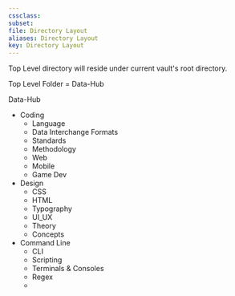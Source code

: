 ```yaml
---
cssclass:
subset:
file: Directory Layout
aliases: Directory Layout
key: Directory Layout
---
```

Top Level directory will reside under current vault's root directory.

Top Level Folder = Data-Hub

Data-Hub
-  Coding
	-  Language
	-  Data Interchange Formats
	-  Standards
	-  Methodology
	-  Web
	-  Mobile
	-  Game Dev
-  Design
	-  CSS
	-  HTML
	-  Typography
	-  UI_UX
	-  Theory
	-  Concepts
-  Command Line
	-  CLI
	-  Scripting
	-  Terminals & Consoles
	-  Regex
	-  
